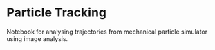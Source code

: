 # Particle Tracking

Notebook for analysing trajectories from mechanical particle simulator using image analysis.
